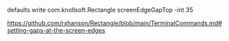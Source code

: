  defaults write com.knollsoft.Rectangle screenEdgeGapTop -int 35

https://github.com/rxhanson/Rectangle/blob/main/TerminalCommands.md#setting-gaps-at-the-screen-edges
